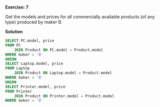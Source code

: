 **Exercise: 7**

Get the models and prices for all commercially available products (of any type) produced by maker B.

**Solution**

```sql
SELECT PC.model, price
FROM PC
	JOIN Product ON PC.model = Product.model
WHERE maker = 'B'
UNION
SELECT Laptop.model, price
FROM Laptop
	JOIN Product ON Laptop.model = Product.model
WHERE maker = 'B'
UNION
SELECT Printer.model, price
FROM Printer
	JOIN Product ON Printer.model = Product.model
WHERE maker = 'B'
```